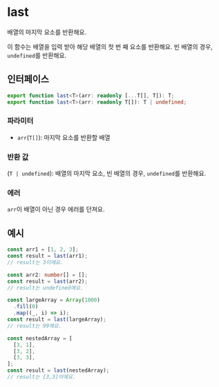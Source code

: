 # last

배열의 마지막 요소를 반환해요.

이 함수는 배열을 입력 받아 해당 배열의 첫 번 째 요소를 반환해요. 빈 배열의 경우, `undefined`를 반환해요.

## 인터페이스

```typescript
export function last<T>(arr: readonly [...T[], T]): T;
export function last<T>(arr: readonly T[]): T | undefined;
```

### 파라미터

- `arr`(`T[]`): 마지막 요소를 반환할 배열

### 반환 값

(`T | undefined`): 배열의 마지막 요소, 빈 배열의 경우, `undefined`를 반환해요.

### 에러

`arr`이 배열이 아닌 경우 에러를 던져요.

## 예시

```typescript
const arr1 = [1, 2, 3];
const result = last(arr1);
// result는 3이에요.

const arr2: number[] = [];
const result = last(arr2);
// result는 undefined에요.

const largeArray = Array(1000)
  .fill(0)
  .map((_, i) => i);
const result = last(largeArray);
// result는 99에요.

const nestedArray = [
  [3, 1],
  [3, 2],
  [3, 3],
];
const result = last(nestedArray);
// result는 [3,3]이에요.
```
